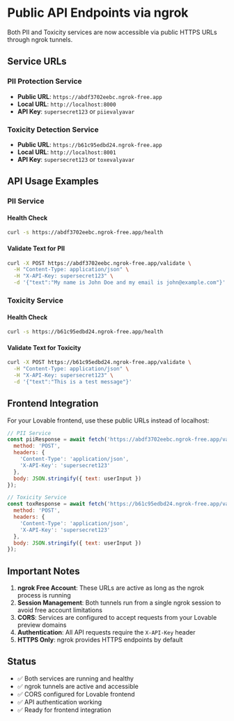 # Public API Endpoints via ngrok

Both PII and Toxicity services are now accessible via public HTTPS URLs through ngrok tunnels.

## Service URLs

### PII Protection Service
- **Public URL**: `https://abdf3702eebc.ngrok-free.app`
- **Local URL**: `http://localhost:8000`
- **API Key**: `supersecret123` or `piievalyavar`

### Toxicity Detection Service
- **Public URL**: `https://b61c95edbd24.ngrok-free.app`
- **Local URL**: `http://localhost:8001`
- **API Key**: `supersecret123` or `toxevalyavar`

## API Usage Examples

### PII Service

#### Health Check
```bash
curl -s https://abdf3702eebc.ngrok-free.app/health
```

#### Validate Text for PII
```bash
curl -X POST https://abdf3702eebc.ngrok-free.app/validate \
  -H "Content-Type: application/json" \
  -H "X-API-Key: supersecret123" \
  -d '{"text":"My name is John Doe and my email is john@example.com"}'
```

### Toxicity Service

#### Health Check
```bash
curl -s https://b61c95edbd24.ngrok-free.app/health
```

#### Validate Text for Toxicity
```bash
curl -X POST https://b61c95edbd24.ngrok-free.app/validate \
  -H "Content-Type: application/json" \
  -H "X-API-Key: supersecret123" \
  -d '{"text":"This is a test message"}'
```

## Frontend Integration

For your Lovable frontend, use these public URLs instead of localhost:

```javascript
// PII Service
const piiResponse = await fetch('https://abdf3702eebc.ngrok-free.app/validate', {
  method: 'POST',
  headers: {
    'Content-Type': 'application/json',
    'X-API-Key': 'supersecret123'
  },
  body: JSON.stringify({ text: userInput })
});

// Toxicity Service
const toxResponse = await fetch('https://b61c95edbd24.ngrok-free.app/validate', {
  method: 'POST',
  headers: {
    'Content-Type': 'application/json',
    'X-API-Key': 'supersecret123'
  },
  body: JSON.stringify({ text: userInput })
});
```

## Important Notes

1. **ngrok Free Account**: These URLs are active as long as the ngrok process is running
2. **Session Management**: Both tunnels run from a single ngrok session to avoid free account limitations
3. **CORS**: Services are configured to accept requests from your Lovable preview domains
4. **Authentication**: All API requests require the `X-API-Key` header
5. **HTTPS Only**: ngrok provides HTTPS endpoints by default

## Status

- ✅ Both services are running and healthy
- ✅ ngrok tunnels are active and accessible
- ✅ CORS configured for Lovable frontend
- ✅ API authentication working
- ✅ Ready for frontend integration
